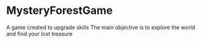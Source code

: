 # MysteryForestGame
A game created to upgrade skills
The main objective is to explore the world and find your lost treasure

 
